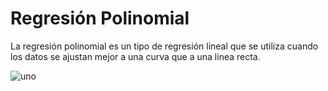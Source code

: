 # Regresión Polinomial

La regresión polinomial es un tipo de regresión lineal que se utiliza cuando los datos se ajustan mejor a una curva que a una linea recta. 

![uno](https://metodonumerico.files.wordpress.com/2017/04/regresionpolinomial5.png)

